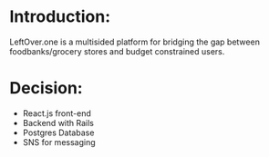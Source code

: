 # Introduction:
LeftOver.one is a multisided platform for bridging the gap between foodbanks/grocery stores and budget constrained users.

# Decision:
- React.js front-end
- Backend with Rails
- Postgres Database
- SNS for messaging
